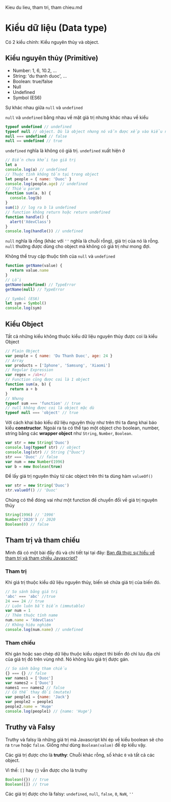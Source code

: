 Kieu du lieu, tham tri, tham chieu.md
# Kiểu dữ liệu (Data type)

Có 2 kiểu chính: Kiểu nguyên thủy và object.

## Kiểu nguyên thủy (Primitive)

- Number: 1, 6, 10.2, …
- String: 'du thanh duoc', …
- Boolean: true/false
- Null
- Undefined
- Symbol (ES6)

Sự khác nhau giữa `null` và `undefined`

`null` và `undefined` bằng nhau về mặt giá trị nhưng khác nhau về kiểu

```javascript
typeof undefined // undefined
typeof null // object. Dù là object nhưng nó vẫn được xếp vào kiểu nguyên thủy nhé
null === undefined // false
null == undefined // true
```

`undefined` nghĩa là không có giá trị. `undefined` xuất hiện ở

```javascript
// Biến chưa khởi tạo giá trị
let a
console.log(a) // undefined
// Thuộc tính không tồn tại trong object
let people = { name: 'Duoc' }
console.log(people.age) // undefined
// Thiếu param
function sum(a, b) {
  console.log(b)
}
sum(1) // log ra b là undefined
// function không return hoặc return undefined
function handle() {
  alert('XdevClass')
}
console.log(handle()) // undefined
```

`null` nghĩa là rỗng (khác với `''` nghĩa là chuỗi rỗng), giá trị của nó là rỗng. `null` thường được dùng cho object mà không có giá trị như mong đợi.

Không thể truy cập thuộc tính của `null` và `undefined`

```javascript
function getName(value) {
  return value.name
}
// Lỗi
getName(undefined) // TypeError
getName(null) // TypeError
```

```javascript
// Symbol (ES6)
let sym = Symbol()
console.log(sym)
```

## Kiểu Object

Tất cả những kiểu không thuộc kiểu dữ liệu nguyên thủy được coi là kiểu Object

```javascript
// Plain Object
var people = { name: 'Du Thanh Duoc', age: 24 }
// Array
var products = ['Iphone', 'Samsung', 'Xiaomi']
// Regular Expression
var regex = /ab+c/
// Function cũng được coi là 1 object
function sum(a, b) {
  return a + b
}
// Nhưng
typeof sum === 'function' // true
// null không được coi là object mặc dù
typeof null === 'object' // true
```

Với cách khai báo kiểu dữ liệu nguyên thủy như trên thì ta đang khai báo kiểu **constructor**. Ngoài ra ta có thể tạo một object cho boolean, number, string bằng các **wrapper object** như `String`, `Number`, `Boolean`.

```javascript
var str = new String('Duoc')
console.log(typeof str) // object
console.log(str) // String {"Duoc"}
str === 'Duoc' // false
var num = new Number(1996)
var b = new Boolean(true)
```

Để lấy giá trị nguyên thủy từ các object trên thì ta dùng hàm `valueOf()`

```javascript
var str = new String('Duoc')
str.valueOf() // 'Duoc'
```

Chúng có thể đóng vai như một function để chuyển đổi về giá trị nguyên thủy

```javascript
String(1996) // '1996'
Number('2020') // 2020
Boolean(0) // false
```

## Tham trị và tham chiếu

Mình đã có một bài đầy đủ và chi tiết tại tại đây: [Bạn đã thực sự hiểu về tham trị và tham chiếu Javascript?](https://xdevclass.com/ban-da-thuc-su-hieu-ve-tham-tri-va-tham-chieu-javascript/)

### Tham trị

Khi giá trị thuộc kiểu dữ liệu nguyên thủy, biến sẽ chứa giá trị của biến đó.

```javascript
// So sánh bằng giá trị
'abc' === 'abc' //true
24 === 24 // true
// Luôn luôn bất biến (immutable)
var num = 1
// Thêm thuộc tính name
num.name = 'XdevClass'
// Không hiệu nghiệm
console.log(num.name) // undefined
```

### Tham chiếu

Khi gán hoặc sao chép dữ liệu thuộc kiểu object thì biến đó chỉ lưu địa chỉ của giá trị đó trên vùng nhớ. Nó không lưu giá trị được gán.

```javascript
// So sánh bằng tham chiếu
{} === {} // false
var names1 = ['Duoc']
var names2 = ['Duoc']
names1 === names2 // false
// Có thể thay đổi (mutate)
var people1 = {name: 'Jack'}
var people2 = people1
people2.name = 'Huge'
console.log(people1) // {name: 'Huge'}
```

## Truthy và Falsy

Truthy và falsy là những giá trị mà Javascript khi ép về kiểu boolean sẽ cho ra `true` hoặc `false`. Giống như dùng `Boolean(value)` để ép kiểu vậy.

Các giá trị được cho là **truthy**: Chuỗi khác rỗng, số khác `0` và tất cả các object.

Vì thế: `[]` hay `{}` vẫn được cho là truthy

```javascript
Boolean({}) // true
Boolean([]) // true
```

Các giá trị được cho là falsy: `undefined`, `null`, `false`, `0`, `NaN`, `''`